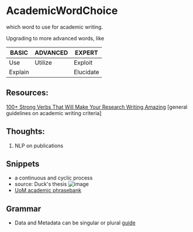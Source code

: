 # AcademicWordChoice
which word to use for academic writing.

Upgrading to more advanced words, like

|BASIC|ADVANCED|EXPERT|
|--|--|--|
|Use| Utilize| Exploit|
|Explain||Elucidate|

## Resources:
[100+ Strong Verbs That Will Make Your Research Writing Amazing](https://blog.wordvice.com/recommended-verbs-for-research-writing/)
[general guidelines on academic writing criteria]


## Thoughts: 
1. NLP on publications

## Snippets
- a continuous and cyclic process
- source: Duck's thesis
![image](https://user-images.githubusercontent.com/36501176/154286315-a7bf6a6c-2b2e-4319-92f8-4904ba1759e6.png)
- [UoM academic phrasebank](https://www.phrasebank.manchester.ac.uk/)

## Grammar
- Data and Metadata can be singular or plural [guide](https://editorsmanual.com/articles/data-singular-or-plural/)
